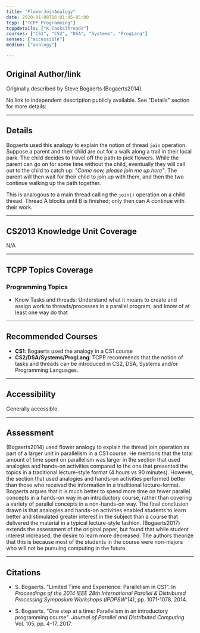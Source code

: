 ```yaml
---
title: "FlowerJoinAnalogy"
date: 2020-01-08T16:01:45-05:00
tcpp: ["TCPP_Programming"]
tcppdetails: ["K_TasksThreads"]
courses: ["CS1", "CS2", "DSA", "Systems", "ProgLang"]
senses: ["accessible"]
medium: ["analogy"]

---
```


## Original Author/link

 Originally described by Steve Bogaerts (Bogaerts2014).

 No link to independent description publicly available. See "Details" section for more details:

---

## Details

Bogaerts used this analogy to explain the notion of thread `join` operation. Suppose a parent and their child are out for a walk along a trail in their local park. The child decides to travel off the path to pick flowers.
While the parent can go on for some time without the child, eventually they will call out to the child to catch up: _"Come now, please join me up here"_. The parent will then wait for their child to join up with them, and then 
the two continue walking up the path together.

This is analogous to a main thread calling the `join()` operation on a child thread. Thread A blocks until B is finished; only then can A continue with their work.

 
---

## CS2013 Knowledge Unit Coverage

N/A

---

## TCPP Topics Coverage

### Programming Topics

* Know Tasks and threads: Understand what it means to create and assign work to threads/processes in a parallel program, and know of at least one way do that

---

## Recommended Courses

* **CS1**: Bogaerts used the analogy in a CS1 course 
* **CS2/DSA/Systems/ProgLang**: TCPP recommends that the notion of tasks and threads can be introduced in CS2, DSA, Systems and/or Programming Languages.
---

## Accessibility

Generally accessible.

---


## Assessment 

(Bogaerts2014) used flower analogy to explain the thread join operation as part of a larger unit in parallelism in a CS1 course. He mentions that the total amount 
of time spent on parallelism was larger in the section that used analogies and hands-on activities compared 
to the one that presented the topics in a traditional lecture-style format (4 hours vs 90 minutes). However, 
the section that used analogies and hands-on activities performed better than those who received the 
information in a traditional lecture-format. Bogaerts argues that it is much better to spend more time on 
fewer parallel concepts in a hands-on way in an introductory course, rather than covering a variety of 
parallel concepts in a non-hands-on way. The final conclusion drawn is that analogies and hands-on activities 
enabled students to learn better and stimulated greater interest in the subject than a course that 
delivered the material in a typical lecture-style fashion. (Bogaerts2017) extends the assessment of the 
original paper, but found that while student interest increased, the desire to learn more decreased. The authors
theorize that this is because most of the students in the course were non-majors who will not be pursuing 
computing in the future. 


---

## Citations

* S. Bogaerts. "Limited Time and Experience: Parallelism in CS1". In _Proceedings of the 2014 IEEE 28th International Parallel & Distributed Processing Symposium Workshops  (IPDPSW'14)_, pp. 1071-1078. 2014.

* S. Bogaerts. "One step at a time: Parallelism in an introductory programming course". _Journal of Parallel and Distributed Computing_ Vol. 105, pp. 4-17. 2017.